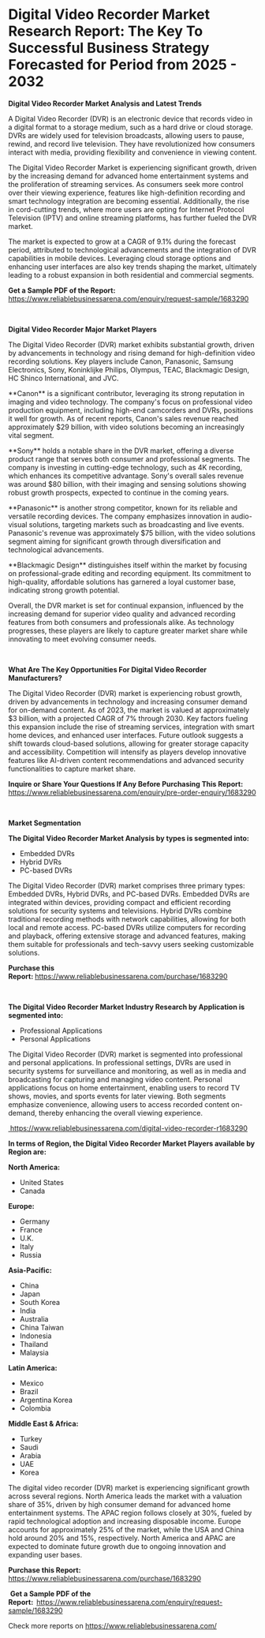 <p><h1>Digital Video Recorder Market Research Report: The Key To Successful Business Strategy Forecasted for Period from 2025 - 2032</h1></p><p><strong>Digital Video Recorder Market Analysis and Latest Trends</strong></p>
<p><p>A Digital Video Recorder (DVR) is an electronic device that records video in a digital format to a storage medium, such as a hard drive or cloud storage. DVRs are widely used for television broadcasts, allowing users to pause, rewind, and record live television. They have revolutionized how consumers interact with media, providing flexibility and convenience in viewing content.</p><p>The Digital Video Recorder Market is experiencing significant growth, driven by the increasing demand for advanced home entertainment systems and the proliferation of streaming services. As consumers seek more control over their viewing experience, features like high-definition recording and smart technology integration are becoming essential. Additionally, the rise in cord-cutting trends, where more users are opting for Internet Protocol Television (IPTV) and online streaming platforms, has further fueled the DVR market.</p><p>The market is expected to grow at a CAGR of 9.1% during the forecast period, attributed to technological advancements and the integration of DVR capabilities in mobile devices. Leveraging cloud storage options and enhancing user interfaces are also key trends shaping the market, ultimately leading to a robust expansion in both residential and commercial segments.</p></p>
<p><strong>Get a Sample PDF of the Report:&nbsp;</strong> <a href="https://www.reliablebusinessarena.com/enquiry/request-sample/1683290?utm_campaign=1912&utm_medium=2&utm_source=Github&utm_content=ia&utm_term=07022025&utm_id=digital-video-recorder">https://www.reliablebusinessarena.com/enquiry/request-sample/1683290</a></p>
<p>&nbsp;</p>
<p><strong>Digital Video Recorder Major Market Players</strong></p>
<p><p>The Digital Video Recorder (DVR) market exhibits substantial growth, driven by advancements in technology and rising demand for high-definition video recording solutions. Key players include Canon, Panasonic, Samsung Electronics, Sony, Koninklijke Philips, Olympus, TEAC, Blackmagic Design, HC Shinco International, and JVC.</p><p>**Canon** is a significant contributor, leveraging its strong reputation in imaging and video technology. The company's focus on professional video production equipment, including high-end camcorders and DVRs, positions it well for growth. As of recent reports, Canon's sales revenue reached approximately $29 billion, with video solutions becoming an increasingly vital segment.</p><p>**Sony** holds a notable share in the DVR market, offering a diverse product range that serves both consumer and professional segments. The company is investing in cutting-edge technology, such as 4K recording, which enhances its competitive advantage. Sony's overall sales revenue was around $80 billion, with their imaging and sensing solutions showing robust growth prospects, expected to continue in the coming years.</p><p>**Panasonic** is another strong competitor, known for its reliable and versatile recording devices. The company emphasizes innovation in audio-visual solutions, targeting markets such as broadcasting and live events. Panasonic's revenue was approximately $75 billion, with the video solutions segment aiming for significant growth through diversification and technological advancements.</p><p>**Blackmagic Design** distinguishes itself within the market by focusing on professional-grade editing and recording equipment. Its commitment to high-quality, affordable solutions has garnered a loyal customer base, indicating strong growth potential.</p><p>Overall, the DVR market is set for continual expansion, influenced by the increasing demand for superior video quality and advanced recording features from both consumers and professionals alike. As technology progresses, these players are likely to capture greater market share while innovating to meet evolving consumer needs.</p></p>
<p>&nbsp;</p>
<p><strong>What Are The Key Opportunities For Digital Video Recorder Manufacturers?</strong></p>
<p><p>The Digital Video Recorder (DVR) market is experiencing robust growth, driven by advancements in technology and increasing consumer demand for on-demand content. As of 2023, the market is valued at approximately $3 billion, with a projected CAGR of 7% through 2030. Key factors fueling this expansion include the rise of streaming services, integration with smart home devices, and enhanced user interfaces. Future outlook suggests a shift towards cloud-based solutions, allowing for greater storage capacity and accessibility. Competition will intensify as players develop innovative features like AI-driven content recommendations and advanced security functionalities to capture market share.</p></p>
<p><strong>Inquire or Share Your Questions If Any Before Purchasing This Report:</strong> <a href="https://www.reliablebusinessarena.com/enquiry/pre-order-enquiry/1683290?utm_campaign=1912&utm_medium=2&utm_source=Github&utm_content=ia&utm_term=07022025&utm_id=digital-video-recorder">https://www.reliablebusinessarena.com/enquiry/pre-order-enquiry/1683290</a></p>
<p>&nbsp;</p>
<p><strong>Market Segmentation</strong></p>
<p><strong>The Digital Video Recorder Market Analysis by types is segmented into:</strong></p>
<p><ul><li>Embedded DVRs</li><li>Hybrid DVRs</li><li>PC-based DVRs</li></ul></p>
<p><p>The Digital Video Recorder (DVR) market comprises three primary types: Embedded DVRs, Hybrid DVRs, and PC-based DVRs. Embedded DVRs are integrated within devices, providing compact and efficient recording solutions for security systems and televisions. Hybrid DVRs combine traditional recording methods with network capabilities, allowing for both local and remote access. PC-based DVRs utilize computers for recording and playback, offering extensive storage and advanced features, making them suitable for professionals and tech-savvy users seeking customizable solutions.</p></p>
<p><strong>Purchase this Report:&nbsp;</strong><a href="https://www.reliablebusinessarena.com/purchase/1683290?utm_campaign=1912&utm_medium=2&utm_source=Github&utm_content=ia&utm_term=07022025&utm_id=digital-video-recorder">https://www.reliablebusinessarena.com/purchase/1683290</a></p>
<p>&nbsp;</p>
<p><strong>The Digital Video Recorder Market Industry Research by Application is segmented into:</strong></p>
<p><ul><li>Professional Applications</li><li>Personal Applications</li></ul></p>
<p><p>The Digital Video Recorder (DVR) market is segmented into professional and personal applications. In professional settings, DVRs are used in security systems for surveillance and monitoring, as well as in media and broadcasting for capturing and managing video content. Personal applications focus on home entertainment, enabling users to record TV shows, movies, and sports events for later viewing. Both segments emphasize convenience, allowing users to access recorded content on-demand, thereby enhancing the overall viewing experience.</p></p>
<p><a href="https://www.reliablebusinessarena.com/digital-video-recorder-r1683290?utm_campaign=1912&utm_medium=2&utm_source=Github&utm_content=ia&utm_term=07022025&utm_id=digital-video-recorder">&nbsp;https://www.reliablebusinessarena.com/digital-video-recorder-r1683290</a></p>
<p><strong>In terms of Region, the Digital Video Recorder Market Players available by Region are:</strong></p>
<p>
    <p> <strong> North America: </strong>
        <ul>
            <li>United States</li>
            <li>Canada</li>
        </ul>
        </p> 
    <p> <strong> Europe: </strong>
        <ul>
            <li>Germany</li>
            <li>France</li>
            <li>U.K.</li>
            <li>Italy</li>
            <li>Russia</li>
        </ul>
        </p> 
    <p> <strong> Asia-Pacific: </strong>
        <ul>
            <li>China</li>
            <li>Japan</li>
            <li>South Korea</li>
            <li>India</li>
            <li>Australia</li>
            <li>China Taiwan</li>
            <li>Indonesia</li>
            <li>Thailand</li>
            <li>Malaysia</li>
        </ul>
        </p> 
    <p> <strong> Latin America: </strong>
        <ul>
            <li>Mexico</li>
            <li>Brazil</li>
            <li>Argentina Korea</li>
            <li>Colombia</li>
        </ul>
        </p> 
    <p> <strong> Middle East & Africa: </strong>
        <ul>
            <li>Turkey</li>
            <li>Saudi</li>
            <li>Arabia</li>
            <li>UAE</li>
            <li>Korea</li>
        </ul>
    </p>
    </p>
<p><p>The digital video recorder (DVR) market is experiencing significant growth across several regions. North America leads the market with a valuation share of 35%, driven by high consumer demand for advanced home entertainment systems. The APAC region follows closely at 30%, fueled by rapid technological adoption and increasing disposable income. Europe accounts for approximately 25% of the market, while the USA and China hold around 20% and 15%, respectively. North America and APAC are expected to dominate future growth due to ongoing innovation and expanding user bases.</p></p>
<p><strong>Purchase this Report: </strong><a href="https://www.reliablebusinessarena.com/purchase/1683290?utm_campaign=1912&utm_medium=2&utm_source=Github&utm_content=ia&utm_term=07022025&utm_id=digital-video-recorder">https://www.reliablebusinessarena.com/purchase/1683290</a></p>
<p>&nbsp;<strong>Get a Sample PDF of the Report:&nbsp;&nbsp;</strong><a href="https://www.reliablebusinessarena.com/enquiry/request-sample/1683290?utm_campaign=1912&utm_medium=2&utm_source=Github&utm_content=ia&utm_term=07022025&utm_id=digital-video-recorder">https://www.reliablebusinessarena.com/enquiry/request-sample/1683290</a></p>
<p><strong></strong></p>
<p>Check more reports on <a href="https://www.reliablebusinessarena.com/?utm_campaign=1912&utm_medium=2&utm_source=Github&utm_content=ia&utm_term=07022025&utm_id=digital-video-recorder">https://www.reliablebusinessarena.com/</a></p>